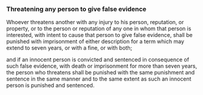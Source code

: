 ### Threatening any person to give false evidence

Whoever threatens another with any injury to his person, reputation, or property, or to the person or reputation of any one in whom that person is interested, with intent to cause that person to give false evidence, shall be punished with imprisonment of either description for a term which may extend to seven years, or with a fine, or with both;

and if an innocent person is convicted and sentenced in consequence of such false evidence, with death or imprisonment for more than seven years, the person who threatens shall be punished with the same punishment and sentence in the same manner and to the same extent as such an innocent person is punished and sentenced.
